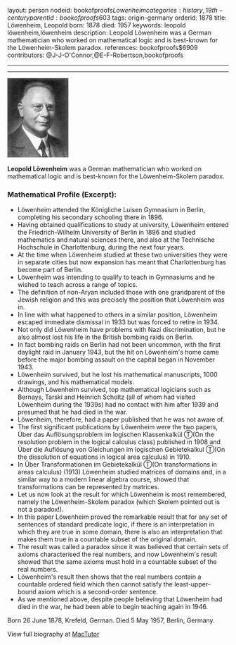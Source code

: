 layout: person
nodeid: bookofproofs$Lowenheim
categories: history,19th-century
parentid: bookofproofs$603
tags: origin-germany
orderid: 1878
title: Löwenheim, Leopold
born: 1878
died: 1957
keywords: leopold löwenheim,löwenheim
description: Leopold Löwenheim was a German mathematician who worked on mathematical logic and is best-known for the Löwenheim-Skolem paradox.
references: bookofproofs$6909
contributors: @J-J-O'Connor,@E-F-Robertson,bookofproofs

---



---

![Lowenheim.jpg](https://github.com/bookofproofs/bookofproofs.github.io/blob/main/_sources/_assets/images/portraits/Lowenheim.jpg?raw=true)

**Leopold Löwenheim** was a German mathematician who worked on mathematical logic and is best-known for the Löwenheim-Skolem paradox.

### Mathematical Profile (Excerpt):
* Löwenheim attended the Königliche Luisen Gymnasium in Berlin, completing his secondary schooling there in 1896.
* Having obtained qualifications to study at university, Löwenheim entered the Friedrich-Wilhelm University of Berlin in 1896 and studied mathematics and natural sciences there, and also at the Technische Hochschule in Charlottenburg, during the next four years.
* At the time when Löwenheim studied at these two universities they were in separate cities but now expansion has meant that Charlottenburg has become part of Berlin.
* Löwenheim was intending to qualify to teach in Gymnasiums and he wished to teach across a range of topics.
* The definition of non-Aryan included those with one grandparent of the Jewish religion and this was precisely the position that Löwenheim was in.
* In line with what happened to others in a similar position, Löwenheim escaped immediate dismissal in 1933 but was forced to retire in 1934.
* Not only did Löwenheim have problems with Nazi discrimination, but he also almost lost his life in the British bombing raids on Berlin.
* In fact bombing raids on Berlin had not been uncommon, with the first daylight raid in January 1943, but the hit on Löwenheim's home came before the major bombing assault on the capital began in November 1943.
* Löwenheim survived, but he lost his mathematical manuscripts, 1000 drawings, and his mathematical models.
* Although Löwenheim survived, top mathematical logicians such as Bernays, Tarski and Heinrich Scholtz (all of whom had visited Löwenheim during the 1939s) had no contact with him after 1939 and presumed that he had died in the war.
* Löwenheim, therefore, had a paper published that he was not aware of.
* The first significant publications by Löwenheim were the two papers, Über das Auflösungsproblem im logischen Klassenkalkül Ⓣ(On the resolution problem in the logical calculus class)  published in 1908 and Über die Auflösung von Gleichungen im logischen Gebietekalkul Ⓣ(On the dissolution of equations in logical area calculus)  in 1910.
* In Über Transformationen im Gebietekalkül Ⓣ(On transformations in areas calculus) (1913) Löwenheim studied matrices of domains and, in a similar way to a modern linear algebra course, showed that transformations can be represented by matrices.
* Let us now look at the result for which Löwenheim is most remembered, namely the Löwenheim-Skolem paradox (which Skolem pointed out is not a paradox!).
* In this paper Löwenheim proved the remarkable result that for any set of sentences of standard predicate logic, if there is an interpretation in which they are true in some domain, there is also an interpretation that makes them true in a countable subset of the original domain.
* The result was called a paradox since it was believed that certain sets of axioms characterised the real numbers, and now Löwenheim's result showed that the same axioms must hold in a countable subset of the real numbers.
* Löwenheim's result then shows that the real numbers contain a countable ordered field which then cannot satisfy the least-upper-bound axiom which is a second-order sentence.
* As we mentioned above, despite people believing that Löwenheim had died in the war, he had been able to begin teaching again in 1946.

Born 26 June 1878, Krefeld, German. Died 5 May 1957, Berlin, Germany.

View full biography at [MacTutor](https://mathshistory.st-andrews.ac.uk/Biographies/Lowenheim/)
